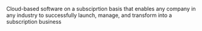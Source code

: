Cloud-based software on a subsciprtion basis that enables any company in any industry to successfully launch, manage, and transform into a subscription business